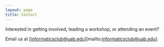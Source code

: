 ```yaml
---
layout: page
title: Contact
---
```


Interested in getting involved, leading a workshop, or attending an event? 

Email us at [informaticsclub@uab.edu][mailto:informaticsclub@uab.edu].